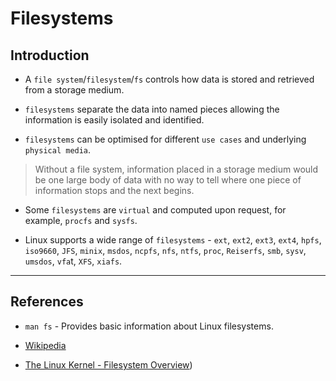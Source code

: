 # Filesystems

## Introduction

* A `file system`/`filesystem`/`fs` controls how data is stored and retrieved from a storage medium. 

* `filesystems` separate the data into named pieces allowing the information is easily isolated and identified.

* `filesystems` can be optimised for different `use cases` and underlying `physical media`. 

> Without a file system, information placed in a storage medium would be one large body of data with no way to tell where one piece of information stops and the next begins. 

* Some `filesystems` are `virtual` and  computed upon request, for example, `procfs` and `sysfs`. 

* Linux supports a wide range of `filesystems` - `ext`, `ext2`, `ext3`, `ext4`, `hpfs`, `iso9660`, `JFS`, `minix`, `msdos`, `ncpfs`, `nfs`, `ntfs`, `proc`, `Reiserfs`, `smb`, `sysv`, `umsdos`, `vfa`t, `XFS`, `xiafs`.

---

## References

* `man fs` - Provides basic information about Linux filesystems.

* [Wikipedia](https://en.wikipedia.org/wiki/File_system)

* [The Linux Kernel - Filesystem Overview](https://www.tldp.org/LDP/tlk/fs/filesystem.html))